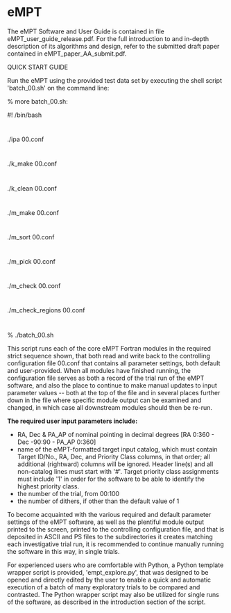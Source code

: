 # eMPT

 The eMPT Software and User Guide is contained in file eMPT_user_guide_release.pdf. For the full introduction to and in-depth description of its algorithms and design, refer to the submitted draft paper contained in eMPT_paper_AA_submit.pdf.
  
QUICK START GUIDE
 
Run the eMPT using the provided test data set by executing the shell script 'batch_00.sh' on the command line:

% more batch_00.sh:

#! /bin/bash
#
./ipa 00.conf
#
./k_make 00.conf
#
./k_clean 00.conf
#
./m_make 00.conf
#
./m_sort 00.conf
#
./m_pick 00.conf
#
./m_check 00.conf
#
./m_check_regions 00.conf
#

% ./batch_00.sh

This script runs each of the core eMPT Fortran modules in the required strict sequence shown, that both read and write back to the controlling configuration file 00.conf that contains all parameter settings, both default and user-provided. When all modules have finished running, the configuration file serves as both a record of the trial run of the eMPT software, and also the place to continue to make manual updates to input parameter values -- both at the top of the file and in several places further down in the file where specific module output can be examined and changed, in which case all downstream modules should then be re-run.


**The required user input parameters include:**

 - RA, Dec & PA_AP of nominal pointing in decimal degrees [RA 0:360 - Dec -90:90 - PA_AP 0:360] 
 - name of the eMPT-formatted target input catalog, which must contain Target ID/No., RA, Dec, and Priority Class columns, in that order; all additional    (rightward) columns will be ignored. Header line(s) and all non-catalog lines must start with '#'. Target  priority class assignments must include '1' 
   in order for the software to be able to identify the highest priority class.
 - the number of the trial, from 00:100
 - the number of dithers, if other than the default value of 1


To become acquainted with the various required and default parameter settings of the eMPT software, as well as the plentiful module output printed to the screen, printed to the controlling configuration file, and that is deposited in ASCII and PS files to the subdirectories it creates matching each investigative trial run, it is recommended to continue manually running the software in this way, in single trials.   

For experienced users who are comfortable with Python, a Python template wrapper script is provided, 'empt_explore.py', that was designed to be opened and directly edited by the user to enable a quick and automatic execution of a batch of many exploratory trials to be compared and contrasted. The Python wrapper script may also be utilized for single runs of the software, as described in the introduction section of the script. 






